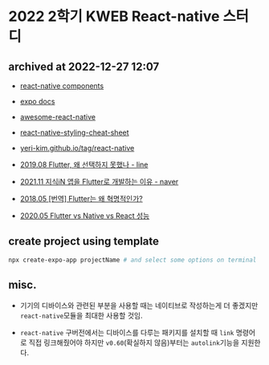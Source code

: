 # 2022 2학기 KWEB React-native 스터디

## archived at 2022-12-27 12:07


- [react-native components](https://reactnative.dev/docs/components-and-apis)

- [expo docs](https://docs.expo.dev/)

- [awesome-react-native](https://github.com/jondot/awesome-react-native)

- [react-native-styling-cheat-sheet](https://github.com/vhpoet/react-native-styling-cheat-sheet)

- [yeri-kim.github.io/tag/react-native](https://yeri-kim.github.io/tag/react-native)

- [2019.08 Flutter, 왜 선택하지 못했나 - line](https://engineering.linecorp.com/ko/blog/flutter-pros-and-cons/)

- [2021.11 지식iN 앱을 Flutter로 개발하는 이유 - naver](https://d2.naver.com/helloworld/3384599)

- [2018.05 [번역] Flutter는 왜 혁명적인가?](https://medium.com/@dan_kim/%EB%B2%88%EC%97%AD-flutter%EB%8A%94-%EC%99%9C-%ED%98%81%EB%AA%85%EC%A0%81%EC%9D%B8%EA%B0%80-967c1dfcc5a9)

- [2020.05 Flutter vs Native vs React 성능](https://brunch.co.kr/@jowlee/123)

## create project using template
```bash
npx create-expo-app projectName # and select some options on terminal 
```

## misc.
- 기기의 디바이스와 관련된 부분을 사용할 때는 네이티브로 작성하는게 더 좋겠지만 `react-native`모듈을 최대한 사용할 것임.

- `react-native` 구버전에서는 디바이스를 다루는 패키지를 설치할 때 `link` 명령어로 직접 링크해줬어야 하지만 `v0.60`(확실하지 않음)부터는 `autolink`기능을 지원한다.
